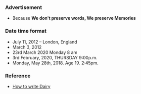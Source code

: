 ### Advertisement

* Because **We don't preserve words, We preserve Memories**


### Date time format

* July 11, 2012 – London, England
* March 3, 2012
* 23rd March 2020
  Monday 8 am
* 3rd February, 2020, THURSDAY
  9:00p.m.
* Monday, May 28th, 2018. Age 19. 2:45pm.


### Reference

* [How to write Dairy](https://www.wikihow.com/Write-a-Diary)
